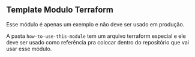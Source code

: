 ##  Template Modulo Terraform

Esse módulo é apenas um exemplo e não deve ser usado em produção.

A pasta ``how-to-use-this-module`` tem um arquivo terraform especial e ele deve ser usado como referência pra colocar dentro do repositório que vai usar esse módulo.
